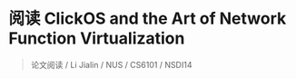 # 阅读 ClickOS and the Art of Network Function Virtualization

> 论文阅读 / Li Jialin / NUS / CS6101 / NSDI14
